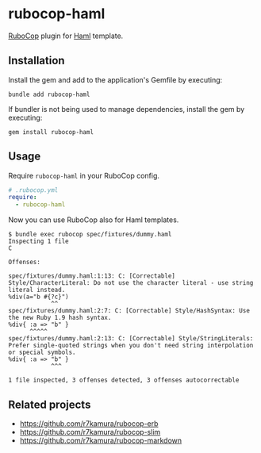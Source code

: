 # rubocop-haml

[RuboCop](https://github.com/rubocop/rubocop) plugin for [Haml](https://github.com/haml/haml) template.

## Installation

Install the gem and add to the application's Gemfile by executing:

```
bundle add rubocop-haml
```

If bundler is not being used to manage dependencies, install the gem by executing:

```
gem install rubocop-haml
```

## Usage

Require `rubocop-haml` in your RuboCop config.

```yaml
# .rubocop.yml
require:
  - rubocop-haml
```

Now you can use RuboCop also for Haml templates.

```
$ bundle exec rubocop spec/fixtures/dummy.haml
Inspecting 1 file
C

Offenses:

spec/fixtures/dummy.haml:1:13: C: [Correctable] Style/CharacterLiteral: Do not use the character literal - use string literal instead.
%div(a="b #{?c}")
            ^^
spec/fixtures/dummy.haml:2:7: C: [Correctable] Style/HashSyntax: Use the new Ruby 1.9 hash syntax.
%div{ :a => "b" }
      ^^^^^
spec/fixtures/dummy.haml:2:13: C: [Correctable] Style/StringLiterals: Prefer single-quoted strings when you don't need string interpolation or special symbols.
%div{ :a => "b" }
            ^^^

1 file inspected, 3 offenses detected, 3 offenses autocorrectable
```

## Related projects

- https://github.com/r7kamura/rubocop-erb
- https://github.com/r7kamura/rubocop-slim
- https://github.com/r7kamura/rubocop-markdown
